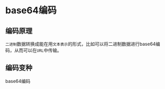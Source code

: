 # base64编码


## 编码原理

`二进制`数据转换成能在用`文本表示`的形式，比如可以将二进制数据进行base64编码，从而可以在`URL`中传输。


## 编码变种



base64编码



